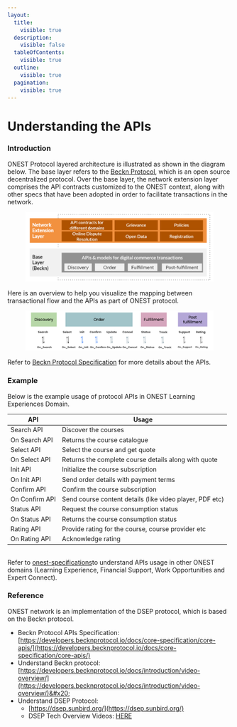 ```yaml
---
layout:
  title:
    visible: true
  description:
    visible: false
  tableOfContents:
    visible: true
  outline:
    visible: true
  pagination:
    visible: true
---
```


# Understanding the APIs

### Introduction

ONEST Protocol layered architecture is illustrated as shown in the diagram below. The base layer refers to the [Beckn Protocol](https://becknprotocol.io/), which is an open source decentralized protocol. Over the base layer, the network extension layer comprises the API contracts customized to the ONEST context, along with other specs that have been adopted in order to facilitate transactions in the network.

<figure><img src="../.gitbook/assets/api-1.png" alt=""><figcaption></figcaption></figure>

Here is an overview to help you visualize the mapping between transactional flow and the APIs as part of ONEST protocol.

<figure><img src="../.gitbook/assets/api-2.png" alt=""><figcaption></figcaption></figure>

Refer to [Beckn Protocol Specification](https://developers.becknprotocol.io/docs/introduction/beckn-protocol-specification/) for more details about the APIs.&#x20;

### Example

Below is the example usage of protocol APIs in ONEST Learning Experiences Domain.

| API            | Usage                                                    |
| -------------- | -------------------------------------------------------- |
| Search API     | Discover the courses                                     |
| On Search API  | Returns the course catalogue                             |
| Select API     | Select the course and get quote                          |
| On Select API  | Returns the complete course details along with quote     |
| Init API       | Initialize the course subscription                       |
| On Init API    | Send order details with payment terms                    |
| Confirm API    | Confirm the course subscription                          |
| On Confirm API | Send course content details (like video player, PDF etc) |
| Status API     | Request the course consumption status                    |
| On Status API  | Returns the course consumption status                    |
| Rating API     | Provide rating for the course, course provider etc       |
| On Rating API  | Acknowledge rating                                       |

\
Refer to [onest-specifications](onest-specifications/ "mention")to understand APIs usage in other ONEST domains (Learning Experience, Financial Support, Work Opportunities and Expert Connect).

### Reference &#x20;

ONEST network is an implementation of the DSEP protocol, which is based on the Beckn protocol.

* Beckn Protocol APIs Specification: [https://developers.becknprotocol.io/docs/core-specification/core-apis/](https://developers.becknprotocol.io/docs/core-specification/core-apis/)
* Understand Beckn protocol: [https://developers.becknprotocol.io/docs/introduction/video-overview/](https://developers.becknprotocol.io/docs/introduction/video-overview/)&#x20;
* Understand DSEP Protocol:
  * [https://dsep.sunbird.org/](https://dsep.sunbird.org/)
  * DSEP Tech Overview Videos: [HERE](https://drive.google.com/drive/folders/18mwSy3u-MSj1FpU7i79e39h0x6ylins7?usp=sharing)
